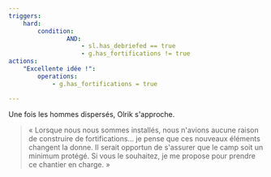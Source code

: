 ```yaml
---
triggers:
    hard:
        condition:
                AND:
                    - sl.has_debriefed == true
                    - g.has_fortifications != true
actions:
    "Excellente idée !":
        operations:
            - g.has_fortifications = true

---
```


Une fois les hommes dispersés, Olrik s'approche.

> « Lorsque nous nous sommes installés, nous n'avions aucune raison de construire de fortifications... je pense que ces nouveaux éléments changent la donne. Il serait opportun de s'assurer que le camp soit un minimum protégé. Si vous le souhaitez, je me propose pour prendre ce chantier en charge. »
